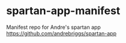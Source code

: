 # spartan-app-manifest
Manifest repo for Andre's spartan app https://github.com/andrebriggs/spartan-app
